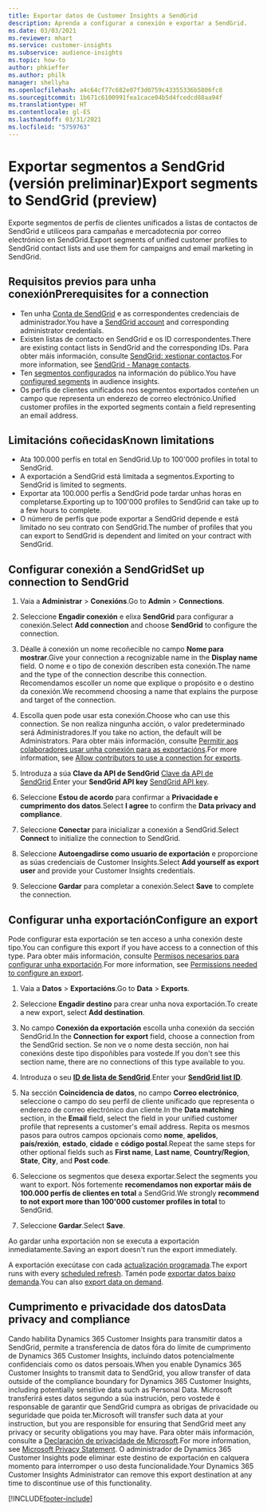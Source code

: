 ```yaml
---
title: Exportar datos de Customer Insights a SendGrid
description: Aprenda a configurar a conexión e exportar a SendGrid.
ms.date: 03/03/2021
ms.reviewer: mhart
ms.service: customer-insights
ms.subservice: audience-insights
ms.topic: how-to
author: phkieffer
ms.author: philk
manager: shellyha
ms.openlocfilehash: a4c64cf77c682e07f3d0759c43355336b5806fc8
ms.sourcegitcommit: 1b671c6100991fea1cace04b5d4fcedcd88aa94f
ms.translationtype: HT
ms.contentlocale: gl-ES
ms.lasthandoff: 03/31/2021
ms.locfileid: "5759763"
---
```

# <a name="export-segments-to-sendgrid-preview"></a><span data-ttu-id="a00fc-103">Exportar segmentos a SendGrid (versión preliminar)</span><span class="sxs-lookup"><span data-stu-id="a00fc-103">Export segments to SendGrid (preview)</span></span>

<span data-ttu-id="a00fc-104">Exporte segmentos de perfís de clientes unificados a listas de contactos de SendGrid e utilíceos para campañas e mercadotecnia por correo electrónico en SendGrid.</span><span class="sxs-lookup"><span data-stu-id="a00fc-104">Export segments of unified customer profiles to SendGrid contact lists and use them for campaigns and email marketing in SendGrid.</span></span> 

## <a name="prerequisites-for-a-connection"></a><span data-ttu-id="a00fc-105">Requisitos previos para unha conexión</span><span class="sxs-lookup"><span data-stu-id="a00fc-105">Prerequisites for a connection</span></span>

-   <span data-ttu-id="a00fc-106">Ten unha [Conta de SendGrid](https://sendgrid.com/) e as correspondentes credenciais de administrador.</span><span class="sxs-lookup"><span data-stu-id="a00fc-106">You have a [SendGrid account](https://sendgrid.com/) and corresponding administrator credentials.</span></span>
-   <span data-ttu-id="a00fc-107">Existen listas de contacto en SendGrid e os ID correspondentes.</span><span class="sxs-lookup"><span data-stu-id="a00fc-107">There are existing contact lists in SendGrid and the corresponding IDs.</span></span> <span data-ttu-id="a00fc-108">Para obter máis información, consulte [SendGrid: xestionar contactos](https://sendgrid.com/docs/ui/managing-contacts/create-and-manage-contacts/#manage-contacts).</span><span class="sxs-lookup"><span data-stu-id="a00fc-108">For more information, see [SendGrid - Manage contacts](https://sendgrid.com/docs/ui/managing-contacts/create-and-manage-contacts/#manage-contacts).</span></span>
-   <span data-ttu-id="a00fc-109">Ten [segmentos configurados](segments.md) na información do público.</span><span class="sxs-lookup"><span data-stu-id="a00fc-109">You have [configured segments](segments.md) in audience insights.</span></span>
-   <span data-ttu-id="a00fc-110">Os perfís de clientes unificados nos segmentos exportados conteñen un campo que representa un enderezo de correo electrónico.</span><span class="sxs-lookup"><span data-stu-id="a00fc-110">Unified customer profiles in the exported segments contain a field representing an email address.</span></span>

## <a name="known-limitations"></a><span data-ttu-id="a00fc-111">Limitacións coñecidas</span><span class="sxs-lookup"><span data-stu-id="a00fc-111">Known limitations</span></span>

- <span data-ttu-id="a00fc-112">Ata 100.000 perfís en total en SendGrid.</span><span class="sxs-lookup"><span data-stu-id="a00fc-112">Up to 100'000 profiles in total to SendGrid.</span></span>
- <span data-ttu-id="a00fc-113">A exportación a SendGrid está limitada a segmentos.</span><span class="sxs-lookup"><span data-stu-id="a00fc-113">Exporting to SendGrid is limited to segments.</span></span>
- <span data-ttu-id="a00fc-114">Exportar ata 100.000 perfís a SendGrid pode tardar unhas horas en completarse.</span><span class="sxs-lookup"><span data-stu-id="a00fc-114">Exporting up to 100'000 profiles to SendGrid can take up to a few hours to complete.</span></span> 
- <span data-ttu-id="a00fc-115">O número de perfís que pode exportar a SendGrid depende e está limitado no seu contrato con SendGrid.</span><span class="sxs-lookup"><span data-stu-id="a00fc-115">The number of profiles that you can export to SendGrid is dependent and limited on your contract with SendGrid.</span></span>

## <a name="set-up-connection-to-sendgrid"></a><span data-ttu-id="a00fc-116">Configurar conexión a SendGrid</span><span class="sxs-lookup"><span data-stu-id="a00fc-116">Set up connection to SendGrid</span></span>

1. <span data-ttu-id="a00fc-117">Vaia a **Administrar** > **Conexións**.</span><span class="sxs-lookup"><span data-stu-id="a00fc-117">Go to **Admin** > **Connections**.</span></span>

1. <span data-ttu-id="a00fc-118">Seleccione **Engadir conexión** e elixa **SendGrid** para configurar a conexión.</span><span class="sxs-lookup"><span data-stu-id="a00fc-118">Select **Add connection** and choose **SendGrid** to configure the connection.</span></span>

1. <span data-ttu-id="a00fc-119">Déalle á conexión un nome recoñecible no campo **Nome para mostrar**.</span><span class="sxs-lookup"><span data-stu-id="a00fc-119">Give your connection a recognizable name in the **Display name** field.</span></span> <span data-ttu-id="a00fc-120">O nome e o tipo de conexión describen esta conexión.</span><span class="sxs-lookup"><span data-stu-id="a00fc-120">The name and the type of the connection describe this connection.</span></span> <span data-ttu-id="a00fc-121">Recomendamos escoller un nome que explique o propósito e o destino da conexión.</span><span class="sxs-lookup"><span data-stu-id="a00fc-121">We recommend choosing a name that explains the purpose and target of the connection.</span></span>

1. <span data-ttu-id="a00fc-122">Escolla quen pode usar esta conexión.</span><span class="sxs-lookup"><span data-stu-id="a00fc-122">Choose who can use this connection.</span></span> <span data-ttu-id="a00fc-123">Se non realiza ningunha acción, o valor predeterminado será Administradores.</span><span class="sxs-lookup"><span data-stu-id="a00fc-123">If you take no action, the default will be Administrators.</span></span> <span data-ttu-id="a00fc-124">Para obter máis información, consulte [Permitir aos colaboradores usar unha conexión para as exportacións](connections.md#allow-contributors-to-use-a-connection-for-exports).</span><span class="sxs-lookup"><span data-stu-id="a00fc-124">For more information, see [Allow contributors to use a connection for exports](connections.md#allow-contributors-to-use-a-connection-for-exports).</span></span>

1. <span data-ttu-id="a00fc-125">Introduza a súa **Clave da API de SendGrid** [Clave da API de SendGrid](https://sendgrid.com/docs/ui/account-and-settings/api-keys/).</span><span class="sxs-lookup"><span data-stu-id="a00fc-125">Enter your **SendGrid API key** [SendGrid API key](https://sendgrid.com/docs/ui/account-and-settings/api-keys/).</span></span>

1. <span data-ttu-id="a00fc-126">Seleccione **Estou de acordo** para confirmar a **Privacidade e cumprimento dos datos**.</span><span class="sxs-lookup"><span data-stu-id="a00fc-126">Select **I agree** to confirm the **Data privacy and compliance**.</span></span>

1. <span data-ttu-id="a00fc-127">Seleccione **Conectar** para inicializar a conexión a SendGrid.</span><span class="sxs-lookup"><span data-stu-id="a00fc-127">Select **Connect** to initialize the connection to SendGrid.</span></span>

1. <span data-ttu-id="a00fc-128">Seleccione **Autoengadirse como usuario de exportación** e proporcione as súas credenciais de Customer Insights.</span><span class="sxs-lookup"><span data-stu-id="a00fc-128">Select **Add yourself as export user** and provide your Customer Insights credentials.</span></span>

1. <span data-ttu-id="a00fc-129">Seleccione **Gardar** para completar a conexión.</span><span class="sxs-lookup"><span data-stu-id="a00fc-129">Select **Save** to complete the connection.</span></span>

## <a name="configure-an-export"></a><span data-ttu-id="a00fc-130">Configurar unha exportación</span><span class="sxs-lookup"><span data-stu-id="a00fc-130">Configure an export</span></span>

<span data-ttu-id="a00fc-131">Pode configurar esta exportación se ten acceso a unha conexión deste tipo.</span><span class="sxs-lookup"><span data-stu-id="a00fc-131">You can configure this export if you have access to a connection of this type.</span></span> <span data-ttu-id="a00fc-132">Para obter máis información, consulte [Permisos necesarios para configurar unha exportación](export-destinations.md#set-up-a-new-export).</span><span class="sxs-lookup"><span data-stu-id="a00fc-132">For more information, see [Permissions needed to configure an export](export-destinations.md#set-up-a-new-export).</span></span>

1. <span data-ttu-id="a00fc-133">Vaia a **Datos** > **Exportacións**.</span><span class="sxs-lookup"><span data-stu-id="a00fc-133">Go to **Data** > **Exports**.</span></span>

1. <span data-ttu-id="a00fc-134">Seleccione **Engadir destino** para crear unha nova exportación.</span><span class="sxs-lookup"><span data-stu-id="a00fc-134">To create a new export, select **Add destination**.</span></span>

1. <span data-ttu-id="a00fc-135">No campo **Conexión da exportación** escolla unha conexión da sección SendGrid.</span><span class="sxs-lookup"><span data-stu-id="a00fc-135">In the **Connection for export** field, choose a connection from the SendGrid section.</span></span> <span data-ttu-id="a00fc-136">Se non ve o nome desta sección, non hai conexións deste tipo dispoñibles para vostede.</span><span class="sxs-lookup"><span data-stu-id="a00fc-136">If you don't see this section name, there are no connections of this type available to you.</span></span>

1. <span data-ttu-id="a00fc-137">Introduza o seu **[ID de lista de SendGrid](https://sendgrid.com/docs/ui/managing-contacts/create-and-manage-contacts/#manage-contacts)**.</span><span class="sxs-lookup"><span data-stu-id="a00fc-137">Enter your **[SendGrid list ID](https://sendgrid.com/docs/ui/managing-contacts/create-and-manage-contacts/#manage-contacts)**.</span></span>

1. <span data-ttu-id="a00fc-138">Na sección **Coincidencia de datos**, no campo **Correo electrónico**, seleccione o campo do seu perfil de cliente unificado que representa o enderezo de correo electrónico dun cliente.</span><span class="sxs-lookup"><span data-stu-id="a00fc-138">In the **Data matching** section, in the **Email** field, select the field in your unified customer profile that represents a customer's email address.</span></span> <span data-ttu-id="a00fc-139">Repita os mesmos pasos para outros campos opcionais como **nome**, **apelidos**, **país/rexión**, **estado**, **cidade** e **código postal**.</span><span class="sxs-lookup"><span data-stu-id="a00fc-139">Repeat the same steps for other optional fields such as **First name**, **Last name**, **Country/Region**, **State**, **City**, and **Post code**.</span></span>

1. <span data-ttu-id="a00fc-140">Seleccione os segmentos que desexa exportar.</span><span class="sxs-lookup"><span data-stu-id="a00fc-140">Select the segments you want to export.</span></span> <span data-ttu-id="a00fc-141">Nós fortemente **recomendamos non exportar máis de 100.000 perfís de clientes en total** a SendGrid.</span><span class="sxs-lookup"><span data-stu-id="a00fc-141">We strongly **recommend to not export more than 100'000 customer profiles in total** to SendGrid.</span></span> 

1. <span data-ttu-id="a00fc-142">Seleccione **Gardar**.</span><span class="sxs-lookup"><span data-stu-id="a00fc-142">Select **Save**.</span></span>

<span data-ttu-id="a00fc-143">Ao gardar unha exportación non se executa a exportación inmediatamente.</span><span class="sxs-lookup"><span data-stu-id="a00fc-143">Saving an export doesn't run the export immediately.</span></span>

<span data-ttu-id="a00fc-144">A exportación execútase con cada [actualización programada](system.md#schedule-tab).</span><span class="sxs-lookup"><span data-stu-id="a00fc-144">The export runs with every [scheduled refresh](system.md#schedule-tab).</span></span> <span data-ttu-id="a00fc-145">Tamén pode [exportar datos baixo demanda](export-destinations.md#run-exports-on-demand).</span><span class="sxs-lookup"><span data-stu-id="a00fc-145">You can also [export data on demand](export-destinations.md#run-exports-on-demand).</span></span> 

## <a name="data-privacy-and-compliance"></a><span data-ttu-id="a00fc-146">Cumprimento e privacidade dos datos</span><span class="sxs-lookup"><span data-stu-id="a00fc-146">Data privacy and compliance</span></span>

<span data-ttu-id="a00fc-147">Cando habilita Dynamics 365 Customer Insights para transmitir datos a SendGrid, permite a transferencia de datos fóra do límite de cumprimento de Dynamics 365 Customer Insights, incluíndo datos potencialmente confidenciais como os datos persoais.</span><span class="sxs-lookup"><span data-stu-id="a00fc-147">When you enable Dynamics 365 Customer Insights to transmit data to SendGrid, you allow transfer of data outside of the compliance boundary for Dynamics 365 Customer Insights, including potentially sensitive data such as Personal Data.</span></span> <span data-ttu-id="a00fc-148">Microsoft transferirá estes datos segundo a súa instrución, pero vostede é responsable de garantir que SendGrid cumpra as obrigas de privacidade ou seguridade que poida ter.</span><span class="sxs-lookup"><span data-stu-id="a00fc-148">Microsoft will transfer such data at your instruction, but you are responsible for ensuring that SendGrid meet any privacy or security obligations you may have.</span></span> <span data-ttu-id="a00fc-149">Para obter máis información, consulte a [Declaración de privacidade de Microsoft](https://go.microsoft.com/fwlink/?linkid=396732).</span><span class="sxs-lookup"><span data-stu-id="a00fc-149">For more information, see [Microsoft Privacy Statement](https://go.microsoft.com/fwlink/?linkid=396732).</span></span>
<span data-ttu-id="a00fc-150">O administrador de Dynamics 365 Customer Insights pode eliminar este destino de exportación en calquera momento para interromper o uso desta funcionalidade.</span><span class="sxs-lookup"><span data-stu-id="a00fc-150">Your Dynamics 365 Customer Insights Administrator can remove this export destination at any time to discontinue use of this functionality.</span></span>


[!INCLUDE[footer-include](../includes/footer-banner.md)]